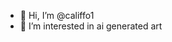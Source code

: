 - 👋 Hi, I’m @califfo1
- 👀 I’m interested in ai generated art

<!---
califfo1/califfo1 is a ✨ special ✨ repository because its `README.md` (this file) appears on your GitHub profile.
You can click the Preview link to take a look at your changes.
--->

